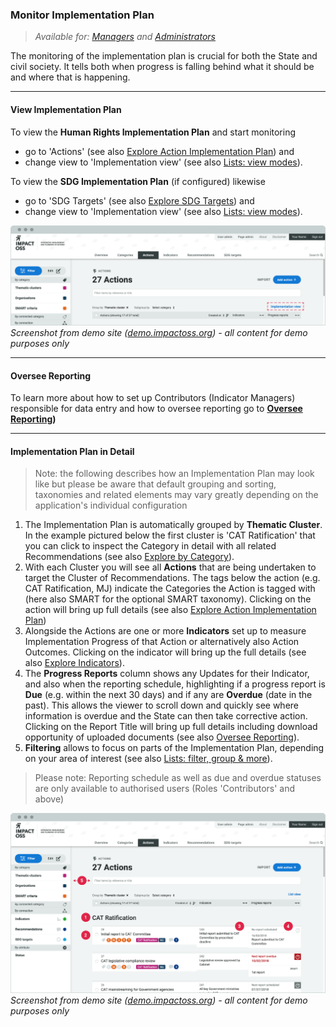 ### Monitor Implementation Plan

> _Available for: [Managers](/managers/manager.md) and [Administrators](/admins/admin.md)_

The monitoring of the implementation plan is crucial for both the State and civil society. It tells both when progress is falling behind what it should be and where that is happening.

---

#### View Implementation Plan

To view the **Human Rights Implementation Plan** and start monitoring
* go to 'Actions' (see also [Explore Action Implementation Plan](/visitors/actions.md)) and
* change view to 'Implementation view' (see also [Lists: view modes](/visitors/lists-mode.md)).

To view the **SDG Implementation Plan** (if configured) likewise
* go to 'SDG Targets' (see also [Explore SDG Targets](/visitors/sdg-targets.md)) and
* change view to 'Implementation view' (see also [Lists: view modes](/visitors/lists-mode.md)).

![](/assets/m-impl-view.png)
_Screenshot from demo site ([demo.impactoss.org](https://demo.impactoss.org)) - all content for demo purposes only_

---

#### Oversee Reporting

To learn more about how to set up Contributors (Indicator Managers) responsible for data entry and how to oversee reporting go to **[Oversee Reporting](/managers/oversee-reporting.md))**

---

#### Implementation Plan in Detail

> Note: the following describes how an Implementation Plan may look like but please be aware that default grouping and sorting, taxonomies and related elements may vary greatly depending on the application's individual configuration

1. The Implementation Plan is automatically grouped by **Thematic Cluster**. In the example pictured below the first cluster is 'CAT Ratification' that you can click to inspect the Category in detail with all related Recommendations (see also [Explore by Category](/visitors/categories.md)).
2. With each Cluster you will see all **Actions** that are being undertaken to target the Cluster of Recommendations. The tags below the action (e.g. CAT Ratification, MJ) indicate the Categories the Action is tagged with (here also SMART for the optional SMART taxonomy). Clicking on the action will bring up full details (see also [Explore Action Implementation Plan](/visitors/actions.md))
3. Alongside the Actions are one or more **Indicators** set up to measure Implementation Progress of that Action or alternatively also Action Outcomes. Clicking on the indicator will bring up the full details (see also [Explore Indicators](/visitors/indicators.md)).
4. The **Progress Reports** column shows any Updates for their Indicator, and also when the reporting schedule, highlighting if a progress report is **Due** (e.g. within the next 30 days) and if any are **Overdue** (date in the past). This allows the viewer to scroll down and quickly see where information is overdue and the State can then take corrective action. Clicking on the Report Title will bring up full details including download opportunity of uploaded documents (see also [Oversee Reporting](/managers/oversee-reporting.md)).
5. **Filtering** allows to focus on parts of the Implementation Plan, depending on your area of interest (see also [Lists: filter, group & more](/visitors/lists.md)).

> Please note: Reporting schedule as well as due and overdue statuses are only available to authorised users (Roles 'Contributors' and above)

![](/assets/m-impl-breakdown.png)
_Screenshot from demo site ([demo.impactoss.org](https://demo.impactoss.org)) - all content for demo purposes only_
